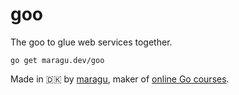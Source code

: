 # goo

The goo to glue web services together.

```shell
go get maragu.dev/goo
```

Made in 🇩🇰 by [maragu](https://www.maragu.dk/), maker of [online Go courses](https://www.golang.dk/).
